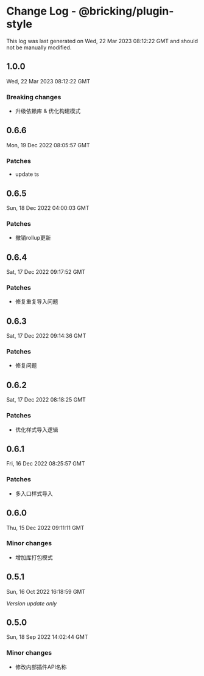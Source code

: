 # Change Log - @bricking/plugin-style

This log was last generated on Wed, 22 Mar 2023 08:12:22 GMT and should not be manually modified.

## 1.0.0
Wed, 22 Mar 2023 08:12:22 GMT

### Breaking changes

- 升级依赖库 & 优化构建模式

## 0.6.6
Mon, 19 Dec 2022 08:05:57 GMT

### Patches

- update ts

## 0.6.5
Sun, 18 Dec 2022 04:00:03 GMT

### Patches

- 撤销rollup更新

## 0.6.4
Sat, 17 Dec 2022 09:17:52 GMT

### Patches

- 修复重复导入问题

## 0.6.3
Sat, 17 Dec 2022 09:14:36 GMT

### Patches

- 修复问题

## 0.6.2
Sat, 17 Dec 2022 08:18:25 GMT

### Patches

- 优化样式导入逻辑

## 0.6.1
Fri, 16 Dec 2022 08:25:57 GMT

### Patches

- 多入口样式导入

## 0.6.0
Thu, 15 Dec 2022 09:11:11 GMT

### Minor changes

- 增加库打包模式

## 0.5.1
Sun, 16 Oct 2022 16:18:59 GMT

_Version update only_

## 0.5.0
Sun, 18 Sep 2022 14:02:44 GMT

### Minor changes

- 修改内部插件API名称

